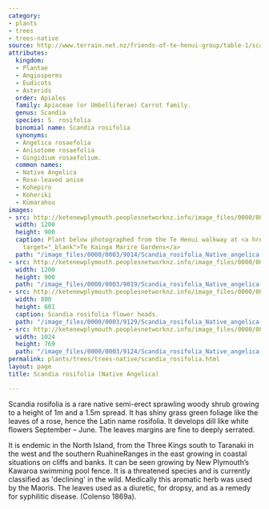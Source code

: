 ```yaml
---
category:
- plants
- trees
- trees-native
source: http://www.terrain.net.nz/friends-of-te-henui-group/table-1/scandia-rosifolia-native-angelica.html
attributes:
  kingdom:
  - Plantae
  - Angiosperms
  - Eudicots
  - Asterids
  order: Apiales
  family: Apiaceae (or Umbelliferae) Carrot family.
  genus: Scandia
  species: S. rosifolia
  binomial name: Scandia rosifolia
  synonyms:
  - Angelica rosaefolia
  - Anisotome rosaefolia
  - Gingidium rosaefolium.
  common names:
  - Native Angelica
  - Rose-leaved anise
  - Kohepiro
  - Koheriki
  - Kūmarahou
images:
- src: http://ketenewplymouth.peoplesnetworknz.info/image_files/0000/0003/9014/Scandia_rosifolia_Native_angelica-001.JPG
  width: 1200
  height: 900
  caption: Plant below photographed from the Te Henui walkway at <a href="http://www.tekaingamarire.co.nz/"
    target="_blank">Te Kainga Marire Gardens</a>
  path: "/image_files/0000/0003/9014/Scandia_rosifolia_Native_angelica-001.JPG"
- src: http://ketenewplymouth.peoplesnetworknz.info/image_files/0000/0003/9019/Scandia_rosifolia_Native_angelica-002.JPG
  width: 1200
  height: 900
  path: "/image_files/0000/0003/9019/Scandia_rosifolia_Native_angelica-002.JPG"
- src: http://ketenewplymouth.peoplesnetworknz.info/image_files/0000/0003/9129/Scandia_rosifolia_Native_angelica-011.JPG
  width: 800
  height: 601
  caption: Scandia rosifolia flower heads.
  path: "/image_files/0000/0003/9129/Scandia_rosifolia_Native_angelica-011.JPG"
- src: http://ketenewplymouth.peoplesnetworknz.info/image_files/0000/0003/9124/Scandia_rosifolia_Native_angelica-007.JPG
  width: 1024
  height: 769
  path: "/image_files/0000/0003/9124/Scandia_rosifolia_Native_angelica-007.JPG"
permalink: plants/trees/trees-native/scandia_rosifolia.html
layout: page
title: Scandia rosifolia (Native Angelica)

---
```

Scandia rosifolia is a rare native semi-erect sprawling woody shrub growing to a height of 1m and a 1.5m spread. It has shiny grass green foliage like the leaves of a rose, hence the Latin name rosifolia. It develops dill like white flowers September – June. The leaves margins are fine to deeply serrated.

It is endemic in the North Island, from the Three Kings south to Taranaki in the west and the southern RuahineRanges in the east growing in coastal situations on cliffs and banks. It can be seen growing by New Plymouth’s Kawaroa swimming pool fence. It is a threatened species and is currently classified as 'declining' in the wild.
Medically this aromatic herb was used by the Maoris. The leaves used as a diuretic, for dropsy, and as a remedy for syphilitic disease. (Colenso 1869a).
